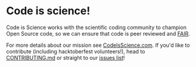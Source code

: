 # Code is science!

Code is Science works with the scientific coding community to champion Open Source code, so we can ensure that code is peer reviewed and [FAIR](https://www.nature.com/articles/sdata201618).

For more details about our mission see [CodeIsScience.com](http://www.codeisscience.com). If you'd like to contribute (including hacktoberfest volunteers!), head to [CONTRIBUTING.md](CONTRIBUTING.md) or straight to our [issues list](https://github.com/yochannah/code-is-science/issues)!




